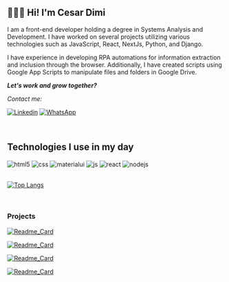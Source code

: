 ## 👨🏻‍💻 Hi! I'm Cesar Dimi

<p>I am a front-end developer holding a degree in Systems Analysis and Development. I have worked on several projects utilizing various technologies such as JavaScript, React, NextJs, Python, and Django.</p>
<p>I have experience in developing RPA automations for information extraction and inclusion through the browser. Additionally, I have created scripts using Google App Scripts to manipulate files and folders in Google Drive.</p>
<p><em><b>Let's work and grow together?</b></em></p> 
<p><em>Contact me:</em></p>

[![Linkedin](https://img.shields.io/badge/LinkedIn-0077B5?style=for-the-badge&logo=linkedin&logoColor=white)](https://www.linkedin.com/in/cesardmn/)
[![WhatsApp](https://img.shields.io/badge/WhatsApp-25D366?style=for-the-badge&logo=whatsapp&logoColor=white)](https://wa.me/5521982399315)

<!-- ![Cesar Dimi GitHub stats](https://github-readme-stats.vercel.app/api?username=cesardmn&show_icons=true)
 -->
 
 <br>
 
## Technologies I use in my day

<div style="display: inline_block">
  <img align="center" alt="html5" src="https://img.shields.io/badge/HTML5-E34F26?style=for-the-badge&logo=html5&logoColor=white" />
  <img align="center" alt="css" src="https://img.shields.io/badge/CSS3-1572B6?style=for-the-badge&logo=css3&logoColor=white" />
  <img align="center" alt="materialui" src="https://img.shields.io/badge/Material--UI-0081CB?style=for-the-badge&logo=material-ui&logoColor=white" />
  <img align="center" alt="js" src="https://img.shields.io/badge/JavaScript-F7DF1E?style=for-the-badge&logo=javascript&logoColor=black" />
  <img align="center" alt="react" src="https://img.shields.io/badge/React-20232A?style=for-the-badge&logo=react&logoColor=61DAFB" />
  <img align="center" alt="nodejs" src="https://img.shields.io/badge/Node.js-43853D?style=for-the-badge&logo=node.js&logoColor=white" />
</div><br/>

[![Top Langs](https://github-readme-stats.vercel.app/api/top-langs/?username=cesardmn&layout=compact)](https://github.com/cesardmn/cesardmn)

 <br>

### Projects
[![Readme_Card](https://github-readme-stats.vercel.app/api/pin/?username=cesardmn&repo=calculator_app)](https://github.com/cesardmn/calculator_app)

[![Readme_Card](https://github-readme-stats.vercel.app/api/pin/?username=cesardmn&repo=password_generator)](https://github.com/cesardmn/password_generator)

[![Readme_Card](https://github-readme-stats.vercel.app/api/pin/?username=cesardmn&repo=ping_pong)](https://github.com/cesardmn/ping_pong) 

[![Readme_Card](https://github-readme-stats.vercel.app/api/pin/?username=cesardmn&repo=bin_to_dec)](https://github.com/cesardmn/bin_to_dec)



